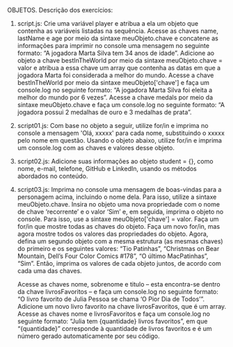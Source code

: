 OBJETOS.
Descrição dos exercícios:

1. script.js:
    Crie uma variável player e atribua a ela um objeto que contenha as variáveis listadas na sequência.
    Acesse as chaves name, lastName e age por meio da sintaxe meuObjeto.chave e concatene as informações para imprimir no console uma mensagem no seguinte formato: “A jogadora Marta Silva tem 34 anos de idade”.
    Adicione ao objeto a chave bestInTheWorld por meio da sintaxe meuObjeto.chave = valor e atribua a essa chave um array que contenha as datas em que a jogadora Marta foi considerada a melhor do mundo.
    Acesse a chave bestInTheWorld por meio da sintaxe meuObjeto['chave'] e faça um console.log no seguinte formato: “A jogadora Marta Silva foi eleita a melhor do mundo por 6 vezes”.
    Acesse a chave medals por meio da sintaxe meuObjeto.chave e faça um console.log no seguinte formato: “A jogadora possui 2 medalhas de ouro e 3 medalhas de prata”.

2. script01.js:
    Com base no objeto a seguir, utilize for/in e imprima no console a mensagem 'Olá, xxxxx' para cada nome, substituindo o xxxxx pelo nome em questão.
    Usando o objeto abaixo, utilize for/in e imprima um console.log com as chaves e valores desse objeto.

3. script02.js:
    Adicione suas informações ao objeto student = {}, como nome, e-mail, telefone, GitHub e LinkedIn, usando os métodos abordados no conteúdo.

4. script03.js:
    Imprima no console uma mensagem de boas-vindas para a personagem acima, incluindo o nome dela. Para isso, utilize a sintaxe meuObjeto.chave.
    Insira no objeto uma nova propriedade com o nome de chave ‘recorrente’ e o valor ‘Sim’ e, em seguida, imprima o objeto no console. Para isso, use a sintaxe meuObjeto['chave'] = valor.
    Faça um for/in que mostre todas as chaves do objeto.
    Faça um novo for/in, mas agora mostre todos os valores das propriedades do objeto.
    Agora, defina um segundo objeto com a mesma estrutura (as mesmas chaves) do primeiro e os seguintes valores: “Tio Patinhas”, “Christmas on Bear Mountain, Dell’s Four Color Comics #178”, “O último MacPatinhas”, “Sim”. Então, imprima os valores de cada objeto juntos, de acordo com cada uma das chaves.

    Acesse as chaves nome, sobrenome e titulo – esta encontra-se dentro da chave livrosFavoritos – e faça um console.log no seguinte formato: “O livro favorito de Julia Pessoa se chama ‘O Pior Dia de Todos’”.
    Adicione um novo livro favorito na chave livrosFavoritos, que é um array.
    Acesse as chaves nome e livrosFavoritos e faça um console.log no seguinte formato: “Julia tem {quantidade} livros favoritos”, em que “{quantidade}” corresponde à quantidade de livros favoritos e é um número gerado automaticamente por seu código.